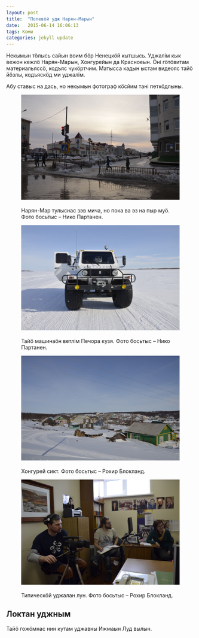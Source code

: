 ```yaml
---
layout: post
title:  "Полевӧй удж Нарян-Марын"
date:   2015-06-14 16:06:13
tags: Коми
categories: jekyll update
---
```


Некымын тӧлысь сайын воим бӧр Ненецкӧй кытшысь. Уджалім кык вежон кежлӧ Нарян-Марын, Хонгурейын да Красноеын. Ӧні гӧтӧвитам материальяссӧ, кодъяс чукӧртчим. Матысса кадын ыстам видеояс тайӧ йӧзлы, кодъяскӧд ми уджалім.

Абу ставыс на дась, но некымын фотограф кӧсйим тані петкӧдлыны.

<figure>
<img src="/media/figures/nen/naryan_mar.jpg">
</br>
</br>
<figcaption>Нарян-Мар тулыснас зэв мича, но пока ва эз на пыр муӧ. Фото босьтыс – Нико Партанен.</figcaption>
</figure>

<figure>
<img src="/media/figures/nen/car.jpg">
</br>
</br>
<figcaption>Тайӧ машинаӧн ветлім Печора кузя. Фото босьтыс – Нико Партанен.</figcaption>
</figure>

<figure>
<img src="/media/figures/nen/hongurei.jpg">
</br>
</br>
<figcaption>Хонгурей сикт. Фото босьтыс – Рохир Блокланд.</figcaption>
</figure>

<figure>
<img src="/media/figures/nen/work.jpg">
</br>
</br>
<figcaption>Типическӧй уджалан лун. Фото босьтыс – Рохир Блокланд.</figcaption>
</figure>


## Локтан уджным

Тайӧ гожӧмнас нин кутам уджавны Ижмаын Луд вылын.